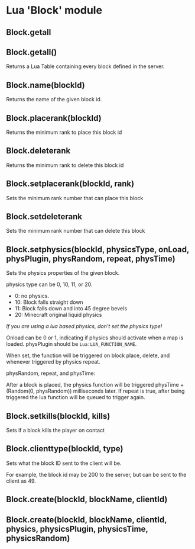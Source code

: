# Lua 'Block' module

## Block.getall

## Block.getall()
Returns a Lua Table containing every block defined in the server.
## Block.name(blockId)
Returns the name of the given block id.
## Block.placerank(blockId)
Returns the minimum rank to place this block id
## Block.deleterank
Returns the minimum rank to delete this block id
## Block.setplacerank(blockId, rank)
Sets the minimum rank number that can place this block
## Block.setdeleterank
Sets the minimum rank number that can delete this block
## Block.setphysics(blockId, physicsType, onLoad, physPlugin, physRandom, repeat, physTime)
Sets the physics properties of the given block.

physics type can be 0, 10, 11, or 20. 
* 0: no physics.
* 10: Block falls straight down
* 11: Block falls down and into 45 degree bevels
* 20: Minecraft original liquid physics

*If you are using a lua based physics, don't set the physics type!*

Onload can be 0 or 1, indicating if physics should activate when a map is loaded.
physPlugin should be `Lua:LUA_FUNCTION_NAME`.

When set, the function will be triggered on block place, delete, and whenever triggered by physics repeat.

physRandom, repeat, and physTime:

After a block is placed, the physics function will be triggered physTime + (Random(0, physRandom)) milliseconds later.
If repeat is true, after being triggered the lua function will be queued to trigger again.

## Block.setkills(blockId, kills)
Sets if a block kills the player on contact
## Block.clienttype(blockId, type)
Sets what the block ID sent to the client will be.

For example, the block id may be 200 to the server, but can be sent to the client as 49.

## Block.create(blockId, blockName, clientId)
## Block.create(blockId, blockName, clientId, physics, physicsPlugin, physicsTime, physicsRandom)